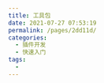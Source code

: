 ```yaml
---
title: 工具包
date: 2021-07-27 07:53:19
permalink: /pages/2dd11d/
categories:
  - 插件开发
  - 快速入门
tags:
  - 
---
```

